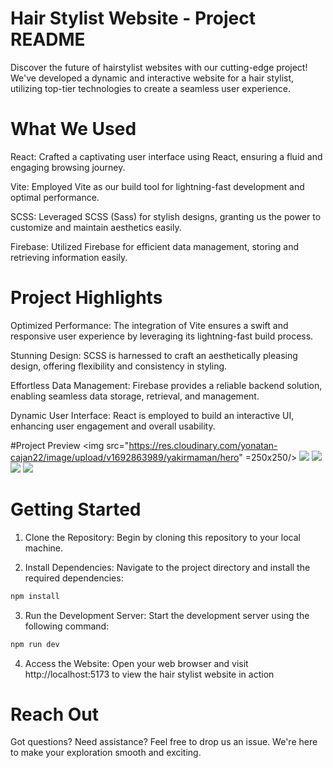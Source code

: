# Hair Stylist Website - Project README

Discover the future of hairstylist websites with our cutting-edge project! We've developed a dynamic and interactive website for a hair stylist, utilizing top-tier technologies to create a seamless user experience.

# What We Used
React: Crafted a captivating user interface using React, ensuring a fluid and engaging browsing journey.

Vite: Employed Vite as our build tool for lightning-fast development and optimal performance.

SCSS: Leveraged SCSS (Sass) for stylish designs, granting us the power to customize and maintain aesthetics easily.

Firebase: Utilized Firebase for efficient data management, storing and retrieving information easily.


# Project Highlights
Optimized Performance: The integration of Vite ensures a swift and responsive user experience by leveraging its lightning-fast build process.

Stunning Design: SCSS is harnessed to craft an aesthetically pleasing design, offering flexibility and consistency in styling.

Effortless Data Management: Firebase provides a reliable backend solution, enabling seamless data storage, retrieval, and management.

Dynamic User Interface: React is employed to build an interactive UI, enhancing user engagement and overall usability.

#Project Preview
<img src="https://res.cloudinary.com/yonatan-cajan22/image/upload/v1692863989/yakirmaman/hero" =250x250/>
<img src="https://res.cloudinary.com/yonatan-cajan22/image/upload/v1692863989/yakirmaman/about" />
<img src="https://res.cloudinary.com/yonatan-cajan22/image/upload/v1692863989/yakirmaman/review.jpg" />
<img src="https://res.cloudinary.com/yonatan-cajan22/image/upload/v1692863989/yakirmaman/order.jpg" />
<img src="https://res.cloudinary.com/yonatan-cajan22/image/upload/v1692863989/yakirmaman/contact.jpg" />

# Getting Started
1. Clone the Repository: Begin by cloning this repository to your local machine.

2. Install Dependencies: Navigate to the project directory and install the required dependencies:

```bash
npm install
```
3. Run the Development Server: Start the development server using the following command:
```bash
npm run dev
```
4. Access the Website: Open your web browser and visit http://localhost:5173
to view the hair stylist website in action


# Reach Out
Got questions? Need assistance? Feel free to drop us an issue. We're here to make your exploration smooth and exciting.
